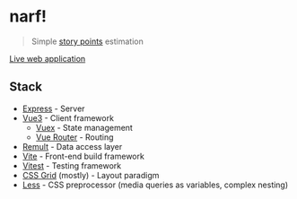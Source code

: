 # narf!

> Simple [story points][] estimation

[Live web application][]

## Stack

- [Express][] - Server
- [Vue3][] - Client framework
  - [Vuex][] - State management
  - [Vue Router][] - Routing
- [Remult][] - Data access layer
- [Vite][] - Front-end build framework
- [Vitest][] - Testing framework
- [CSS Grid][] (mostly) - Layout paradigm
- [Less][] - CSS preprocessor (media queries as variables, complex nesting)

[css grid]: https://developer.mozilla.org/en-us/docs/web/css/css_grid_layout
[demonstration app]: https://sphenoid-secret-antimony.glitch.me
[express]: https://expressjs.com
[less]: https://lesscss.org
[live web application]: https://narf.fly.dev
[remult]: https://remult.dev
[story points]: https://www.scrum.org/resources/blog/why-do-we-use-story-points-estimating
[vite]: https://vitejs.dev
[vitest]: https://vitest.dev
[vue router]: https://router.vuejs.org
[vue3]: https://vuejs.org
[vuex]: https://vuex.vuejs.org
